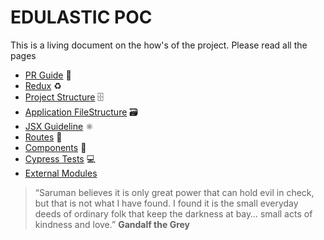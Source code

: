 # EDULASTIC POC

This is a living document on the how's of the project. Please read all the pages

- [PR Guide](contributing.md) 🔗
- [Redux](redux.md) ♻️
- [Project Structure](projectStructure.md) 🗄
- [Application FileStructure](ApplicationFileStructure.md) 🗃
- [JSX Guideline](JSX.md) ⚛️
- [Routes](routes.md) 🚶
- [Components](componentStructure.md) 🔧
- [Cypress Tests](cypress.md) 💻️
- [External Modules](modules.md)

> “Saruman believes it is only great power that can hold evil in check, but that is not what I have found. I found it is the small everyday deeds of ordinary folk that keep the darkness at bay… small acts of kindness and love.” **Gandalf the Grey**
